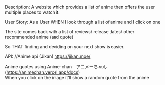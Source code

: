 Description: A website which provides a list of anime then offers the user multiple places to watch it.

User Story: 
As a User WHEN I look through a list of anime and I click on one

The site comes back with a list of reviews/ release dates/ other recommended anime (and quote)

So THAT finding and deciding on your next show is easier.


API:
//Anime api (Jikan)
https://jikan.moe/

Anime quotes using Anime-chan　アニメーちゃん (https://animechan.vercel.app/docs)  
When you click on the image it’ll show a random quote from the anime  

